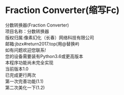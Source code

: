 # Fraction Converter(缩写Fc)
分数转换器(Fraction Converter)<br>
项目名称：分数转换器<br>
版权归属:像素幻化（长春）网络科技有限公司<br>
邮箱:jbzx#return2017.top(用@替换#)<br>
如有问题欢迎您联系!<br>
您的设备需要装有Python3.6或更高版本<br>
本程序功能尚未完全实现<br>
当前版本1.0<br>
已完成更行两次<br>
第一次完善功能(1.1)<br>
第二次美化一下(1.2)
